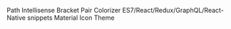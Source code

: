 Path Intellisense
Bracket Pair Colorizer
ES7/React/Redux/GraphQL/React-Native snippets
Material Icon Theme